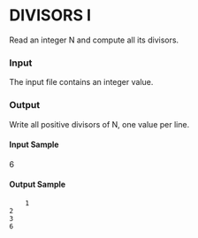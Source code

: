 # DIVISORS I
Read an integer N and compute all its divisors.
### Input
The input file contains an integer value.
### Output
Write all positive divisors of N, one value per line.
#### Input Sample	
6
#### Output Sample
        1  
    2  
    3  
    6